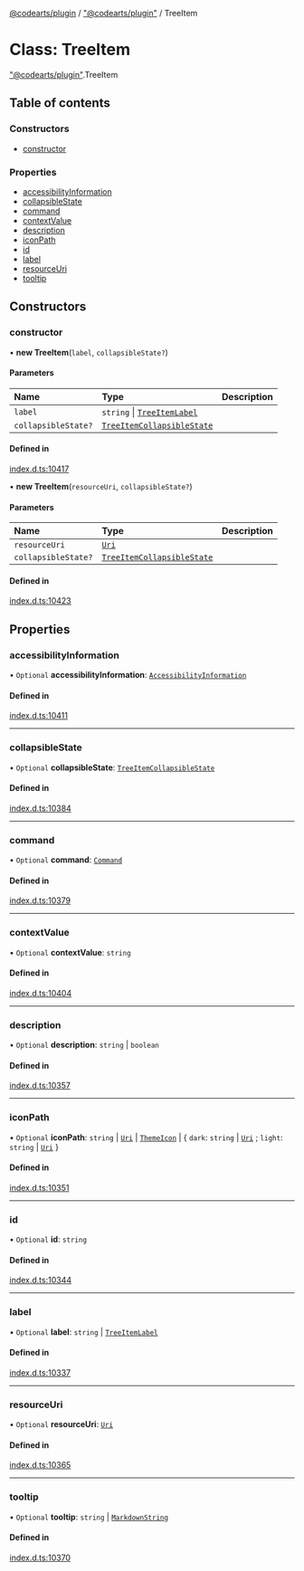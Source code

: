 [@codearts/plugin](../README.md) / ["@codearts/plugin"](../modules/_codearts_plugin_.md) / TreeItem

# Class: TreeItem

["@codearts/plugin"](../modules/_codearts_plugin_.md).TreeItem

## Table of contents

### Constructors

- [constructor](codearts_plugin_.TreeItem.md#constructor)

### Properties

- [accessibilityInformation](codearts_plugin_.TreeItem.md#accessibilityinformation)
- [collapsibleState](codearts_plugin_.TreeItem.md#collapsiblestate)
- [command](codearts_plugin_.TreeItem.md#command)
- [contextValue](codearts_plugin_.TreeItem.md#contextvalue)
- [description](codearts_plugin_.TreeItem.md#description)
- [iconPath](codearts_plugin_.TreeItem.md#iconpath)
- [id](codearts_plugin_.TreeItem.md#id)
- [label](codearts_plugin_.TreeItem.md#label)
- [resourceUri](codearts_plugin_.TreeItem.md#resourceuri)
- [tooltip](codearts_plugin_.TreeItem.md#tooltip)

## Constructors

### constructor

• **new TreeItem**(`label`, `collapsibleState?`)

#### Parameters

| Name | Type | Description |
| :------ | :------ | :------ |
| `label` | `string` \| [`TreeItemLabel`](../interfaces/codearts_plugin_.TreeItemLabel.md) |  |
| `collapsibleState?` | [`TreeItemCollapsibleState`](../enums/codearts_plugin_.TreeItemCollapsibleState.md) |  |

#### Defined in

[index.d.ts:10417](https://github.com/huaweicloud/cloudide-plugin-api/blob/3b0eee8/index.d.ts#L10417)

• **new TreeItem**(`resourceUri`, `collapsibleState?`)

#### Parameters

| Name | Type | Description |
| :------ | :------ | :------ |
| `resourceUri` | [`Uri`](codearts_plugin_.Uri.md) |  |
| `collapsibleState?` | [`TreeItemCollapsibleState`](../enums/codearts_plugin_.TreeItemCollapsibleState.md) |  |

#### Defined in

[index.d.ts:10423](https://github.com/huaweicloud/cloudide-plugin-api/blob/3b0eee8/index.d.ts#L10423)

## Properties

### accessibilityInformation

• `Optional` **accessibilityInformation**: [`AccessibilityInformation`](../interfaces/codearts_plugin_.AccessibilityInformation.md)

#### Defined in

[index.d.ts:10411](https://github.com/huaweicloud/cloudide-plugin-api/blob/3b0eee8/index.d.ts#L10411)

___

### collapsibleState

• `Optional` **collapsibleState**: [`TreeItemCollapsibleState`](../enums/codearts_plugin_.TreeItemCollapsibleState.md)

#### Defined in

[index.d.ts:10384](https://github.com/huaweicloud/cloudide-plugin-api/blob/3b0eee8/index.d.ts#L10384)

___

### command

• `Optional` **command**: [`Command`](../interfaces/codearts_plugin_.Command.md)

#### Defined in

[index.d.ts:10379](https://github.com/huaweicloud/cloudide-plugin-api/blob/3b0eee8/index.d.ts#L10379)

___

### contextValue

• `Optional` **contextValue**: `string`

#### Defined in

[index.d.ts:10404](https://github.com/huaweicloud/cloudide-plugin-api/blob/3b0eee8/index.d.ts#L10404)

___

### description

• `Optional` **description**: `string` \| `boolean`

#### Defined in

[index.d.ts:10357](https://github.com/huaweicloud/cloudide-plugin-api/blob/3b0eee8/index.d.ts#L10357)

___

### iconPath

• `Optional` **iconPath**: `string` \| [`Uri`](codearts_plugin_.Uri.md) \| [`ThemeIcon`](codearts_plugin_.ThemeIcon.md) \| { `dark`: `string` \| [`Uri`](codearts_plugin_.Uri.md) ; `light`: `string` \| [`Uri`](codearts_plugin_.Uri.md)  }

#### Defined in

[index.d.ts:10351](https://github.com/huaweicloud/cloudide-plugin-api/blob/3b0eee8/index.d.ts#L10351)

___

### id

• `Optional` **id**: `string`

#### Defined in

[index.d.ts:10344](https://github.com/huaweicloud/cloudide-plugin-api/blob/3b0eee8/index.d.ts#L10344)

___

### label

• `Optional` **label**: `string` \| [`TreeItemLabel`](../interfaces/codearts_plugin_.TreeItemLabel.md)

#### Defined in

[index.d.ts:10337](https://github.com/huaweicloud/cloudide-plugin-api/blob/3b0eee8/index.d.ts#L10337)

___

### resourceUri

• `Optional` **resourceUri**: [`Uri`](codearts_plugin_.Uri.md)

#### Defined in

[index.d.ts:10365](https://github.com/huaweicloud/cloudide-plugin-api/blob/3b0eee8/index.d.ts#L10365)

___

### tooltip

• `Optional` **tooltip**: `string` \| [`MarkdownString`](codearts_plugin_.MarkdownString.md)

#### Defined in

[index.d.ts:10370](https://github.com/huaweicloud/cloudide-plugin-api/blob/3b0eee8/index.d.ts#L10370)

